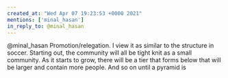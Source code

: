 ```yaml
---
created_at: "Wed Apr 07 19:23:53 +0000 2021"
mentions: ['minal_hasan']
in_reply_to: @minal_hasan
---
```


@minal_hasan Promotion/relegation.  I view it as similar to the structure in soccer. Starting out, the community will all be tight knit as a small community. As it starts to grow, there will be a tier that forms below that will be larger and contain more people. And so on until a pyramid is